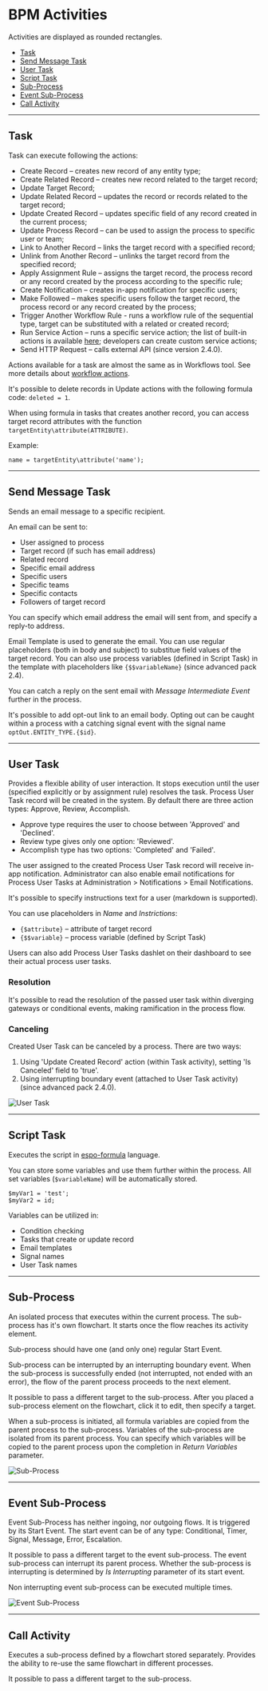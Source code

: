 # BPM Activities

Activities are displayed as rounded rectangles.

* [Task](#user-content-task)
* [Send Message Task](#user-content-send-message-task)
* [User Task](#user-content-user-task)
* [Script Task](#user-content-script-task)
* [Sub-Process](#user-content-sub-process)
* [Event Sub-Process](#user-content-event-sub-process)
* [Call Activity](#user-content-call-activity)

----

## Task

Task can execute following the actions:

* Create Record – creates new record of any entity type;
* Create Related Record – creates new record related to the target record;
* Update Target Record;
* Update Related Record – updates the record or records related to the target record;
* Update Created Record – updates specific field of any record created in the current process;
* Update Process Record – can be used to assign the process to specific user or team;
* Link to Another Record – links the target record with a specified record;
* Unlink from Another Record – unlinks the target record from the specified record;
* Apply Assignment Rule – assigns the target record, the process record or any record created by the process according to the specific rule;
* Create Notification – creates in-app notification for specific users;
* Make Followed – makes specific users follow the target record, the process record or any record created by the process;
* Trigger Another Workflow Rule - runs a workflow rule of the sequential type, target can be substituted with a related or created record;
* Run Service Action – runs a specific service action; the list of built-in actions is available [here](workflows.md#run-service-action); developers can create custom service actions;
* Send HTTP Request – calls external API (since version 2.4.0).

Actions available for a task are almost the same as in Workflows tool. See more details about [workflow actions](workflows.md#actions).

It's possible to delete records in Update actions with the following formula code: `deleted = 1`.

When using formula in tasks that creates another record, you can access target record attributes with the function `targetEntity\attribute(ATTRIBUTE)`. 

Example:

```
name = targetEntity\attribute('name');
```

----

## Send Message Task

Sends an email message to a specific recipient. 

An email can be sent to:

* User assigned to process
* Target record (if such has email address)
* Related record
* Specific email address
* Specific users
* Specific teams
* Specific contacts
* Followers of target record

You can specify which email address the email will sent from, and specify a reply-to address.

Email Template is used to generate the email. You can use regular placeholders (both in body and subject) to substitue field values of the target record. You can also use process variables (defined in Script Task) in the template with placeholders like `{$$variableName}` (since advanced pack 2.4).

You can catch a reply on the sent email with *Message Intermediate Event* further in the process.

It's possible to add opt-out link to an email body. Opting out can be caught within a process with a catching signal event with the signal name `optOut.ENTITY_TYPE.{$id}`.

----

## User Task

Provides a flexible ability of user interaction. It stops execution until the user (specified explicitly or by assignment rule) resolves the task. Process User Task record will be created in the system. By default there are three action types: Approve, Review, Accomplish.

* Approve type requires the user to choose between 'Approved' and 'Declined'.
* Review type gives only one option: 'Reviewed'.
* Accomplish type has two options: 'Completed' and 'Failed'.

The user assigned to the created Process User Task record will receive in-app notification. Administrator can also enable email notifications for Process User Tasks at Administration > Notifications > Email Notifications.

It's possible to specify instructions text for a user (markdown is supported).

You can use placeholders in *Name* and *Instrictions*:

* `{$attribute}` – attribute of target record
* `{$$variable}` – process variable (defined by Script Task)

Users can also add Process User Tasks dashlet on their dashboard to see their actual process user tasks.

### Resolution

It's possible to read the resolution of the passed user task within diverging gateways or conditional events, making ramification in the process flow.

### Canceling

Created User Task can be canceled by a process. There are two ways:

1. Using 'Update Created Record' action (within Task activity), setting 'Is Canceled' field to 'true'. 
2. Using interrupting boundary event (attached to User Task activity) (since advanced pack 2.4.0).

![User Task](https://raw.githubusercontent.com/espocrm/documentation/master/_static/images/administration/bpm/task-user.png)

----

## Script Task

Executes the script in [espo-formula](formula.md) language. 

You can store some variables and use them further within the process. All set variables (`$variableName`) will be automatically stored.

```
$myVar1 = 'test';
$myVar2 = id;
```

Variables can be utilized in:

* Condition checking
* Tasks that create or update record
* Email templates
* Signal names
* User Task names

----

## Sub-Process

An isolated process that executes within the current process. The sub-process has it's own flowchart. It starts once the flow reaches its activity element.

Sub-process should have one (and only one) regular Start Event.

Sub-process can be interrupted by an interrupting boundary event. When the sub-process is successfully ended (not interrupted, not ended with an error), the flow of the parent process proceeds to the next element.

It possible to pass a different target to the sub-process. After you placed a sub-process element on the flowchart, click it to edit, then specify a target.

When a sub-process is initiated, all formula variables are copied from the parent process to the sub-process. Variables of the sub-process are isolated from its parent process. You can specify which variables will be copied to the parent process upon the completion in *Return Variables* parameter.

![Sub-Process](https://raw.githubusercontent.com/espocrm/documentation/master/_static/images/administration/bpm/sub-process.png)

----

## Event Sub-Process

Event Sub-Process has neither ingoing, nor outgoing flows. It is triggered by its Start Event. The start event can be of any type: Conditional, Timer, Signal, Message, Error, Escalation.

It possible to pass a different target to the event sub-process. The event sub-process can interrupt its parent process. Whether the sub-process is interrupting is determined by *Is Interrupting* parameter of its start event.

Non interrupting event sub-process can be executed multiple times.

![Event Sub-Process](https://raw.githubusercontent.com/espocrm/documentation/master/_static/images/administration/bpm/event-sub-process.png)

----

## Call Activity

Executes a sub-process defined by a flowchart stored separately. Provides the ability to re-use the same flowchart in different processes.

It possible to pass a different target to the sub-process.


